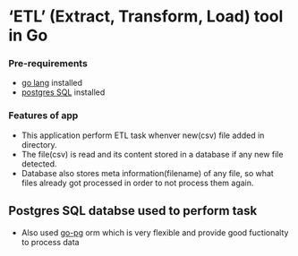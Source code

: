 # ‘ETL’ (Extract, Transform, Load) tool in Go

### Pre-requirements
* [go lang](https://golang.org/doc/) installed
* [postgres SQL](https://www.postgresql.org/docs/) installed

### Features of app

* This application perform ETL task whenver new(csv) file added in directory.
* The file(csv) is read and its content stored in a database if any new file detected.
* Database also stores meta information(filename) of any file, so what files already got processed in order to not process them again.


## Postgres SQL databse used to perform task
* Also used [go-pg](https://godoc.org/github.com/go-pg/pg#pkg-examples) orm which is very flexible and provide good fuctionalty to process data
